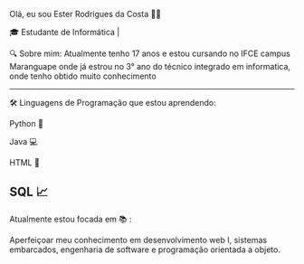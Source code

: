Olá, eu sou Ester Rodrigues da Costa 👩‍💻



🎓 Estudante de Informática | 

🔍 Sobre mim:
Atualmente tenho 17 anos e estou cursando no IFCE campus Maranguape onde
já estrou no 3° ano do técnico integrado em informatica, onde tenho obtido muito conhecimento
______________________________________________________________________
🛠️ Linguagens de Programação que estou aprendendo:


Python 🐍

Java 💻

HTML  🌟

SQL 📈
--------------------------------------------------------------

 Atualmente estou focada em 📚 :

 
Aperfeiçoar meu conhecimento em desenvolvimento web I,
sistemas embarcados,              engenharia de software e 
programação orientada a objeto.


